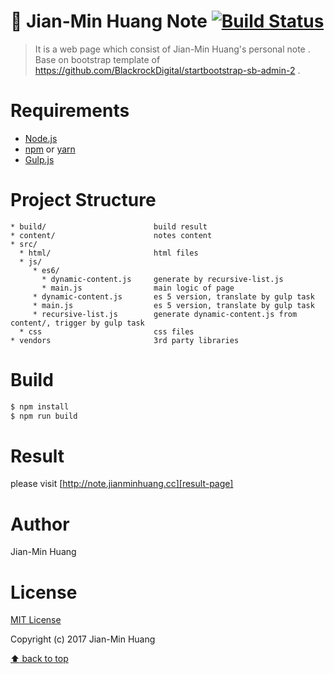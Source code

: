 # :notebook: Jian-Min Huang Note [![Build Status](https://travis-ci.org/Jian-Min-Huang/Jian-Min-Huang-Note.svg?branch=master)](https://travis-ci.org/Jian-Min-Huang/Jian-Min-Huang-Note)
> It is a web page which consist of Jian-Min Huang's personal note .
> Base on bootstrap template of https://github.com/BlackrockDigital/startbootstrap-sb-admin-2 .

# Requirements
* [Node.js][nodejs-page]
* [npm][npm-page] or [yarn][yarn-page]
* [Gulp.js][gulpjs-page]

# Project Structure
```
* build/                        build result
* content/                      notes content
* src/
  * html/                       html files
  * js/
     * es6/
       * dynamic-content.js     generate by recursive-list.js
       * main.js                main logic of page
     * dynamic-content.js       es 5 version, translate by gulp task
     * main.js                  es 5 version, translate by gulp task
     * recursive-list.js        generate dynamic-content.js from content/, trigger by gulp task
  * css                         css files
* vendors                       3rd party libraries
```

# Build
```sh
$ npm install
$ npm run build
```

# Result
please visit [http://note.jianminhuang.cc][result-page]

# Author
Jian-Min Huang

# License
[MIT License][license-page]

Copyright (c) 2017 Jian-Min Huang

[:arrow_up: back to top][top-page]

[nodejs-page]: <https://nodejs.org>
[npm-page]: <https://www.npmjs.com>
[yarn-page]: <https://yarnpkg.com>
[gulpjs-page]: <https://gulpjs.com>
[result-page]: <http://note.jianminhuang.cc>
[license-page]: <https://github.com/Jian-Min-Huang/Jian-Min-Huang-Note/blob/master/LICENSE>
[top-page]: <https://github.com/Jian-Min-Huang/Jian-Min-Huang-Note/tree/master#notebook-jian-min-huang-note>